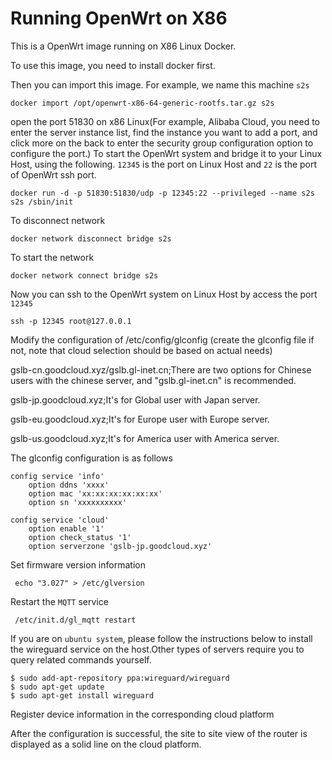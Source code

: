 # Running OpenWrt on X86

This is a OpenWrt image running on X86 Linux Docker. 

To use this image, you need to install docker first.

Then you can import this image. For example, we name this machine `s2s`

```
docker import /opt/openwrt-x86-64-generic-rootfs.tar.gz s2s
```

open the port 51830 on x86 Linux(For example, Alibaba Cloud, you need to enter the server instance list, find the instance you want to add a port, and click more on the back to enter the security group configuration option to configure the port.)
To start the OpenWrt system and bridge it to your Linux Host, using the following.
`12345` is the port on Linux Host and `22` is the port of OpenWrt ssh port.

```
docker run -d -p 51830:51830/udp -p 12345:22 --privileged --name s2s s2s /sbin/init
```

To disconnect network

```
docker network disconnect bridge s2s
```

To start the network
```
docker network connect bridge s2s
```

Now you can ssh to the OpenWrt system on Linux Host by access the port `12345`
```
ssh -p 12345 root@127.0.0.1
```

Modify the configuration of /etc/config/glconfig (create the glconfig file if not, note that cloud selection should be based on actual needs)

gslb-cn.goodcloud.xyz/gslb.gl-inet.cn;There are two options for Chinese users with the chinese server, and "gslb.gl-inet.cn" is recommended.

gslb-jp.goodcloud.xyz;It's for Global user with Japan server.

gslb-eu.goodcloud.xyz;It's for Europe user with Europe server.

gslb-us.goodcloud.xyz;It's for America user with America server.

The glconfig configuration is as follows

```
config service 'info'
	option ddns 'xxxx'
	option mac 'xx:xx:xx:xx:xx:xx'
	option sn 'xxxxxxxxxx'

config service 'cloud'
	option enable '1'
	option check_status '1'
	option serverzone 'gslb-jp.goodcloud.xyz'
```


Set firmware version information

```
 echo "3.027" > /etc/glversion
```

Restart the `MQTT` service
```
 /etc/init.d/gl_mqtt restart
```

If you are on `ubuntu system`, please follow the instructions below to install the wireguard service on the host.Other types of servers require you to query related commands yourself.

```
$ sudo add-apt-repository ppa:wireguard/wireguard
$ sudo apt-get update
$ sudo apt-get install wireguard

```

Register device information in the corresponding cloud platform

After the configuration is successful, the site to site view of the router is displayed as a solid line on the cloud platform.
